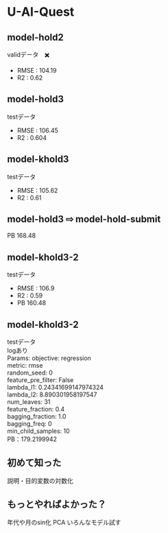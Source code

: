# U-AI-Quest

## model-hold2
validデータ　✖️<br>
* RMSE : 104.19 <br>
* R2 : 0.62

## model-hold3
testデータ　<br>
* RMSE : 106.45 <br>
* R2 : 0.604

## model-khold3
testデータ　<br>
* RMSE : 105.62 <br>
* R2 : 0.61


## model-hold3 ⇨ model-hold-submit
PB 168.48

## model-khold3-2
testデータ　<br>
* RMSE : 106.9 <br>
* R2 : 0.59
* PB 160.48

## model-khold3-2
testデータ　<br>
logあり　<br>
Params: 
    objective: regression<br>
    metric: rmse<br>
    random_seed: 0<br>
    feature_pre_filter: False<br>
    lambda_l1: 0.24341699147974324<br>
    lambda_l2: 8.890301958197547<br>
    num_leaves: 31<br>
    feature_fraction: 0.4<br>
    bagging_fraction: 1.0<br>
    bagging_freq: 0<br>
    min_child_samples: 10<br>
 PB：179.2199942

## 初めて知った
説明・目的変数の対数化

## もっとやればよかった？
年代や月のsin化
PCA
いろんなモデル試す
